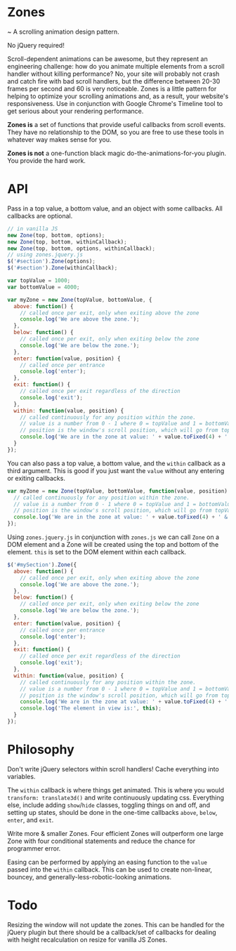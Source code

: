Zones
=====

~ A scrolling animation design pattern.

No jQuery required!

Scroll-dependent animations can be awesome, but they represent an engineering challenge: how do you animate multiple elements from a scroll handler without killing performance? No, your site will probably not crash and catch fire with bad scroll handlers, but the difference between 20-30 frames per second and 60 is very noticeable. Zones is a little pattern for helping to optimize your scrolling animations and, as a result, your website's responsiveness. Use in conjunction with Google Chrome's Timeline tool to get serious about your rendering performance.

**Zones is** a set of functions that provide useful callbacks from scroll events. They have no relationship to the DOM, so you are free to use these tools in whatever way makes sense for you.

**Zones is not** a one-function black magic do-the-animations-for-you plugin. You provide the hard work.

API
===

Pass in a top value, a bottom value, and an object with some callbacks. All callbacks are optional.

```javascript
// in vanilla JS
new Zone(top, bottom, options);
new Zone(top, bottom, withinCallback);
new Zone(top, bottom, options, withinCallback);
// using zones.jquery.js
$('#section').Zone(options);
$('#section').Zone(withinCallback);
```

```javascript
var topValue = 1000;
var bottomValue = 4000;

var myZone = new Zone(topValue, bottomValue, {
  above: function() {
    // called once per exit, only when exiting above the zone
    console.log('We are above the zone.');
  },
  below: function() {
    // called once per exit, only when exiting below the zone
    console.log('We are below the zone.');
  },
  enter: function(value, position) {
    // called once per entrance
    console.log('enter');
  },
  exit: function() {
    // called once per exit regardless of the direction
    console.log('exit');
  },
  within: function(value, position) {
    // called continuously for any position within the zone.
    // value is a number from 0 - 1 where 0 = topValue and 1 = bottomValue.
    // position is the window's scroll position, which will go from topValue to bottomValue.
    console.log('We are in the zone at value: ' + value.toFixed(4) + ' & position: ' + position);
  }
});
```

You can also pass a top value, a bottom value, and the `within` callback as a third argument.
This is good if you just want the `value` without any entering or exiting callbacks.

```javascript
var myZone = new Zone(topValue, bottomValue, function(value, position) {
  // called continuously for any position within the zone.
  // value is a number from 0 - 1 where 0 = topValue and 1 = bottomValue.
  // position is the window's scroll position, which will go from topValue to bottomValue.
  console.log('We are in the zone at value: ' + value.toFixed(4) + ' & position: ' + position);
});
```
Using `zones.jquery.js` in conjunction with `zones.js` we can call `Zone` on a DOM element and a Zone will be created using the top and bottom of the element. `this` is set to the DOM element within each callback.

```javascript
$('#mySection').Zone({
  above: function() {
    // called once per exit, only when exiting above the zone
    console.log('We are above the zone.');
  },
  below: function() {
    // called once per exit, only when exiting below the zone
    console.log('We are below the zone.');
  },
  enter: function(value, position) {
    // called once per entrance
    console.log('enter');
  },
  exit: function() {
    // called once per exit regardless of the direction
    console.log('exit');
  },
  within: function(value, position) {
    // called continuously for any position within the zone.
    // value is a number from 0 - 1 where 0 = topValue and 1 = bottomValue.
    // position is the window's scroll position, which will go from topValue to bottomValue.
    console.log('We are in the zone at value: ' + value.toFixed(4) + ' & position: ' + position);
    console.log('The element in view is:', this);
  }
});
```

Philosophy
==========

Don't write jQuery selectors within scroll handlers! Cache everything into variables.

The `within` callback is where things get animated. This is where you would `transform: translate3d()` and write continuously updating css. Everything else, include adding `show`/`hide` classes, toggling things on and off, and setting up states, should be done in the one-time callbacks `above`, `below`, `enter`, and `exit`.

Write more & smaller Zones. Four efficient Zones will outperform one large Zone with four conditional statements and reduce the chance for programmer error.

Easing can be performed by applying an easing function to the `value` passed into the `within` callback. This can be used to create non-linear, bouncey, and generally-less-robotic-looking animations.

Todo
====

Resizing the window will not update the zones. This can be handled for the jQuery plugin but there should be a callback/set of callbacks for dealing with height recalculation on resize for vanilla JS Zones.